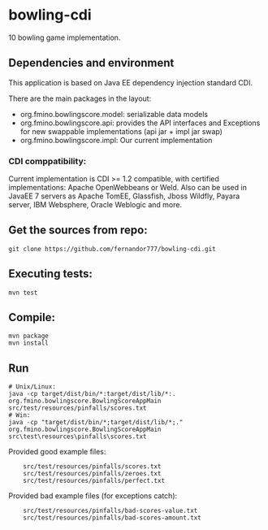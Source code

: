 # bowling-cdi
10 bowling game implementation.

## Dependencies and environment
This application is based on Java EE dependency injection standard CDI.

There are the main packages in the layout:
* org.fmino.bowlingscore.model:  serializable data models
* org.fmino.bowlingscore.api: provides the API interfaces and Exceptions for new swappable implementations (api jar + impl jar swap)
* org.fmino.bowlingscore.impl: Our current implementation

### CDI comppatibility:
Current implementation is CDI >= 1.2 compatible, with certified implementations: Apache OpenWebbeans or Weld. Also can be used in JavaEE 7 servers as Apache TomEE, Glassfish, Jboss Wildfly, Payara server, IBM Websphere, Oracle Weblogic and more.


## Get the sources from repo:
```
git clone https://github.com/fernandor777/bowling-cdi.git
```

## Executing tests:
```
mvn test
```

## Compile:
```
mvn package
mvn install
```

## Run
```
# Unix/Linux:
java -cp target/dist/bin/*:target/dist/lib/*:. org.fmino.bowlingscore.BowlingScoreAppMain src/test/resources/pinfalls/scores.txt
# Win:
java -cp "target/dist/bin/*;target/dist/lib/*;." org.fmino.bowlingscore.BowlingScoreAppMain src\test\resources\pinfalls\scores.txt
```

Provided good example files:
```
    src/test/resources/pinfalls/scores.txt
    src/test/resources/pinfalls/zeroes.txt
    src/test/resources/pinfalls/perfect.txt
```
    
Provided bad example files (for exceptions catch):
```
    src/test/resources/pinfalls/bad-scores-value.txt
    src/test/resources/pinfalls/bad-scores-amount.txt
```

